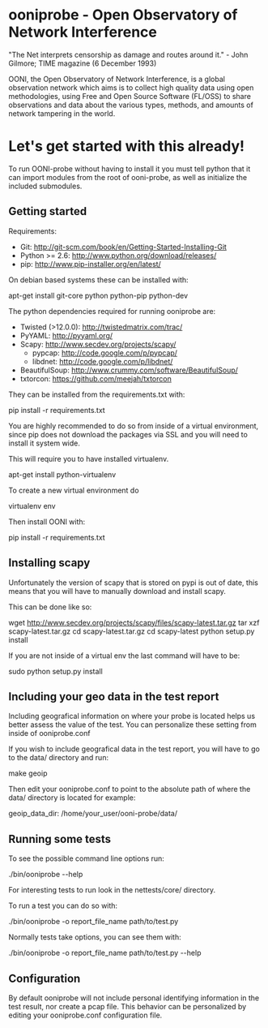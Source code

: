 # ooniprobe - Open Observatory of Network Interference

"The Net interprets censorship as damage and routes around it."
                - John Gilmore; TIME magazine (6 December 1993)

OONI, the Open Observatory of Network Interference, is a global observation
network which aims is to collect high quality data using open methodologies,
using Free and Open Source Software (FL/OSS) to share observations and data
about the various types, methods, and amounts of network tampering in the
world.

# Let's get started with this already!

To run OONI-probe without having to install it you must tell python that it
can import modules from the root of ooni-probe, as well as initialize the
included submodules.

## Getting started

Requirements:

  * Git: http://git-scm.com/book/en/Getting-Started-Installing-Git
  * Python >= 2.6: http://www.python.org/download/releases/
  * pip: http://www.pip-installer.org/en/latest/

On debian based systems these can be installed with:

  apt-get install git-core python python-pip python-dev

The python dependencies required for running ooniprobe are:

  * Twisted (>12.0.0): http://twistedmatrix.com/trac/
  * PyYAML: http://pyyaml.org/
  * Scapy: http://www.secdev.org/projects/scapy/
      * pypcap: http://code.google.com/p/pypcap/
      * libdnet: http://code.google.com/p/libdnet/
  * BeautifulSoup: http://www.crummy.com/software/BeautifulSoup/
  * txtorcon: https://github.com/meejah/txtorcon

They can be installed from the requirements.txt with:

  pip install -r requirements.txt

You are highly recommended to do so from inside of a virtual environment, since
pip does not download the packages via SSL and you will need to install it
system wide.

This will require you to have installed virtualenv.

  apt-get install python-virtualenv

To create a new virtual environment do

  virtualenv env

Then install OONI with:

  pip install -r requirements.txt

## Installing scapy

Unfortunately the version of scapy that is stored on pypi is out of date, this
means that you will have to manually download and install scapy.

This can be done like so:

  wget http://www.secdev.org/projects/scapy/files/scapy-latest.tar.gz
  tar xzf scapy-latest.tar.gz
  cd scapy-latest.tar.gz
  cd scapy-latest
  python setup.py install

If you are not inside of a virtual env the last command will have to be:

  sudo python setup.py install

## Including your geo data in the test report

Including geografical information on where your probe is located helps us
better assess the value of the test. You can personalize these setting from
inside of ooniprobe.conf

If you wish to include geografical data in the test report, you will have to go
to the data/ directory and run:

  make geoip

Then edit your ooniprobe.conf to point to the absolute path of where the data/
directory is located for example:

  geoip_data_dir: /home/your_user/ooni-probe/data/


## Running some tests

To see the possible command line options run:

  ./bin/ooniprobe --help 

For interesting tests to run look in the nettests/core/ directory.

To run a test you can do so with:

  ./bin/ooniprobe -o report_file_name path/to/test.py

Normally tests take options, you can see them with:

  ./bin/ooniprobe -o report_file_name path/to/test.py --help

## Configuration

By default ooniprobe will not include personal identifying information in the
test result, nor create a pcap file. This behavior can be personalized by
editing your ooniprobe.conf configuration file.



